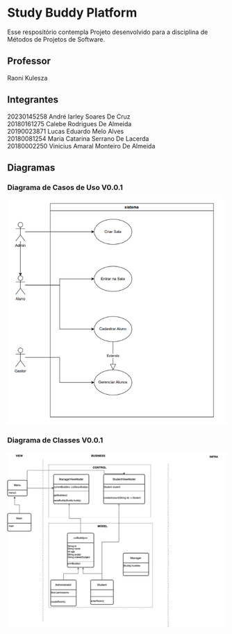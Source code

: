 # Study Buddy Platform

Esse respositório contempla Projeto desenvolvido para a disciplina de Métodos de Projetos de Software.

## Professor

Raoni Kulesza

## Integrantes

20230145258  André Iarley Soares De Cruz        		          
20180161275  Calebe Rodrigues De Almeida        			      
20190023871  Lucas Eduardo Melo Alves    	 			  
20180081254  Maria Catarina Serrano De Lacerda     		
20180002250  Vinicius Amaral Monteiro De Almeida    		

## Diagramas

### Diagrama de Casos de Uso V0.0.1

![Alt text](./assets/diagrama_casos_uso_v0.0.1.png "Diagrama de Casos de Uso V0.0.1")

### Diagrama de Classes V0.0.1

![Alt text](./assets/studybplat.drawio.png "Diagrama de Classes V0.0.1")